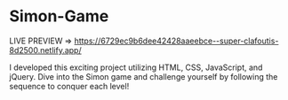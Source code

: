# Simon-Game
LIVE PREVIEW => https://6729ec9b6dee42428aaeebce--super-clafoutis-8d2500.netlify.app/

I developed this exciting project utilizing HTML, CSS, JavaScript, and jQuery. Dive into the Simon game and challenge yourself by following the sequence to conquer each level!
